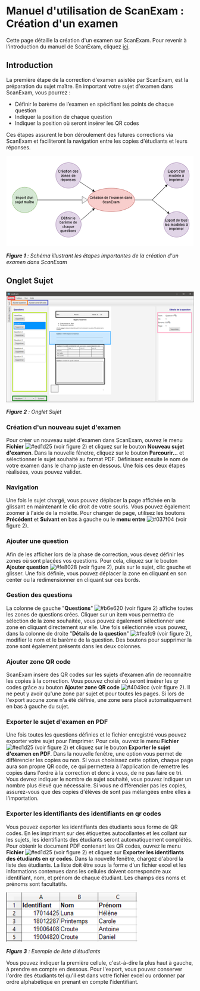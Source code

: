 # Manuel d'utilisation de ScanExam : Création d'un examen

Cette page détaille la création d'un examen sur ScanExam. Pour revenir à l'introduction du manuel de ScanExam, cliquez <a href="https://github.com/ScanExam/ScanExam/blob/master/infos.readme.french/manuel_intro.md">ici</a>.

## Introduction

La première étape de la correction d'examen asistée par ScanExam, est la préparation du sujet maître. En important votre sujet d'examen dans ScanExam, vous pourrez :
- Définir le barème de l’examen en spécifiant les points de chaque question
- Indiquer la position de chaque question
- Indiquer la position où seront insérer les QR codes

Ces étapes assurent le bon déroulement des futures corrections via ScanExam et faciliteront la navigation entre les copies d'étudiants et leurs réponses.

<img src="https://raw.githubusercontent.com/ScanExam/ScanExam/master/infos.readme.french/creation_schema.png">

***Figure 1** : Schéma illustrant les étapes importantes de la création d'un examen dans ScanExam*

## Onglet Sujet

<img src="https://raw.githubusercontent.com/ScanExam/ScanExam/master/infos.readme.french/onglet_sujet.png">

***Figure 2** : Onglet Sujet*

### Création d'un nouveau sujet d'examen

Pour créer un nouveau sujet d'examen dans ScanExam, ouvrez le menu **Fichier** ![#ed1d25](https://via.placeholder.com/15/ed1d25/000000?text=+) (voir figure 2) et cliquez sur le bouton **Nouveau sujet d'examen**. Dans la nouvelle fênetre, cliquez sur le bouton **Parcourir...** et sélectionner le sujet souhaité au format PDF. Définissez ensuite le nom de votre examen dans le champ juste en dessous. Une fois ces deux étapes réalisées, vous pouvez valider.

### Navigation

Une fois le sujet chargé, vous pouvez déplacer la page affichée en la glissant en maintenant le clic droit de votre souris. Vous pouvez également zoomer à l'aide de la molette. Pour changer de page, utilisez les boutons **Précédent** et **Suivant** en bas à gauche ou le **menu entre** ![#037f04](https://via.placeholder.com/15/037f04/000000?text=+) (voir figure 2).

### Ajouter une question

Afin de les afficher lors de la phase de correction, vous devez définir les zones où sont placées vos questions. Pour cela, cliquez sur le bouton **Ajouter question** ![#fe8028](https://via.placeholder.com/15/fe8028/000000?text=+) (voir figure 2), puis sur le sujet, clic gauche et glisser. Une fois définie, vous pouvez déplacer la zone en cliquant en son center ou la redimensionner en cliquant sur ces bords.

### Gestion des questions

La colonne de gauche "**Questions**" ![#b6e620](https://via.placeholder.com/15/b6e620/000000?text=+) (voir figure 2) affiche toutes les zones de questions crées. Cliquer sur un item vous permettra de sélection de la zone souhaitée, vous pouvez également sélectionner une zone en cliquant directement sur elle. Une fois sélectionnée vous pouvez, dans la colonne de droite "**Détails de la question**" ![#feafc9](https://via.placeholder.com/15/feafc9/000000?text=+) (voir figure 2), modifier le nom et le barème de la question. Des boutons pour supprimer la zone sont également présents dans les deux colonnes.

### Ajouter zone QR code

ScanExam insère des QR codes sur les sujets d'examen afin de reconnaitre les copies à la correction. Vous pouvez choisir où seront insérer les qr codes grâce au bouton **Ajouter zone QR code** ![#4049cc](https://via.placeholder.com/15/4049cc/000000?text=+) (voir figure 2). Il ne peut y avoir qu'une zone par sujet et pour toutes les pages. Si lors de l'export aucune zone n'a été définie, une zone sera placé automatiquement en bas à gauche du sujet.

### Exporter le sujet d'examen en PDF

Une fois toutes les questions définies et le fichier enregistré vous pouvez exporter votre sujet pour l'imprimer. Pour cela, ouvrez le menu **Fichier** ![#ed1d25](https://via.placeholder.com/15/ed1d25/000000?text=+) (voir figure 2) et cliquez sur le bouton **Exporter le sujet d'examen en PDF**. Dans la nouvelle fenêtre, une option vous permet de différencier les copies ou non. Si vous choisissez cette option, chaque page aura son propre QR code, ce qui permettera à l'application de remettre les copies dans l'ordre à la correction et donc à vous, de ne pas faire ce tri. Vous devrez indiquer le nombre de sujet souhaité, vous pouvez indiquer un nombre plus élevé que nécessaire. Si vous ne différencier pas les copies, assurez-vous que des copies d'élèves de sont pas mélangées entre elles à l'importation.

### Exporter les identifiants des identifiants en qr codes

Vous pouvez exporter les identifiants des étudiants sous forme de QR codes. En les imprimant sur des étiquettes autocollantes et les collant sur les sujets, les identifiants des étudiants seront automatiquement complétés. Pour obtenir le document PDF contenant les QR codes, ouvrez le menu **Fichier** ![#ed1d25](https://via.placeholder.com/15/ed1d25/000000?text=+) (voir figure 2) et cliquez sur **Exporter les identifiants des étudiants en qr codes**. Dans la nouvelle fenêtre, chargez d'abord la liste des étudiants. La liste doit être sous la forme d'un fichier excel et les informations contenues dans les cellules doivent correspondre aux identifiant, nom, et prénom de chaque étudiant. Les champs des noms et prénoms sont facultatifs.

<img src="https://raw.githubusercontent.com/ScanExam/ScanExam/master/infos.readme.french/liste-etudiants-exemple1.png">

***Figure 3** : Exemple de liste d'étudiants*

Vous pouvez indiquer la première cellule, c'est-à-dire la plus haut à gauche, à prendre en compte en dessous. Pour l'export, vous pouvez conserver l'ordre des étudiants tel qu'il est dans votre fichier excel ou ordonner par ordre alphabétique en prenant en compte l'identifiant.

